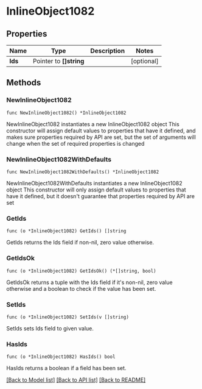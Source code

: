 # InlineObject1082

## Properties

Name | Type | Description | Notes
------------ | ------------- | ------------- | -------------
**Ids** | Pointer to **[]string** |  | [optional] 

## Methods

### NewInlineObject1082

`func NewInlineObject1082() *InlineObject1082`

NewInlineObject1082 instantiates a new InlineObject1082 object
This constructor will assign default values to properties that have it defined,
and makes sure properties required by API are set, but the set of arguments
will change when the set of required properties is changed

### NewInlineObject1082WithDefaults

`func NewInlineObject1082WithDefaults() *InlineObject1082`

NewInlineObject1082WithDefaults instantiates a new InlineObject1082 object
This constructor will only assign default values to properties that have it defined,
but it doesn't guarantee that properties required by API are set

### GetIds

`func (o *InlineObject1082) GetIds() []string`

GetIds returns the Ids field if non-nil, zero value otherwise.

### GetIdsOk

`func (o *InlineObject1082) GetIdsOk() (*[]string, bool)`

GetIdsOk returns a tuple with the Ids field if it's non-nil, zero value otherwise
and a boolean to check if the value has been set.

### SetIds

`func (o *InlineObject1082) SetIds(v []string)`

SetIds sets Ids field to given value.

### HasIds

`func (o *InlineObject1082) HasIds() bool`

HasIds returns a boolean if a field has been set.


[[Back to Model list]](../README.md#documentation-for-models) [[Back to API list]](../README.md#documentation-for-api-endpoints) [[Back to README]](../README.md)


